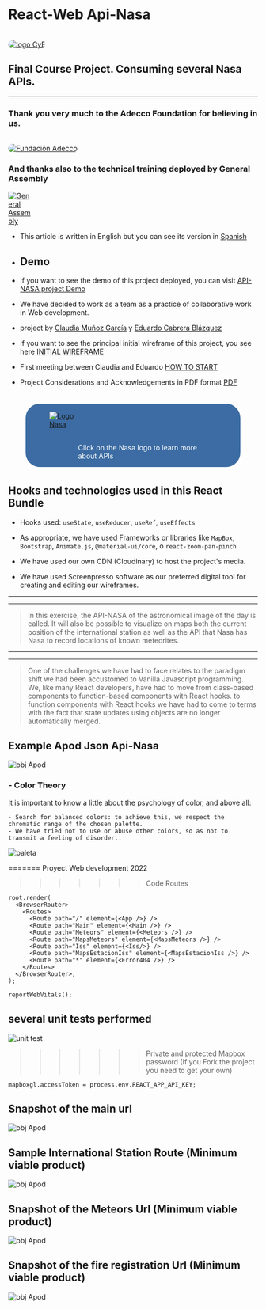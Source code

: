 # React-Web Api-Nasa
<a target="_blank" rel="noopener noreferrer" href="https://react-api-nasa.netlify.app/"><img src="https://res.cloudinary.com/dquxfl0fe/image/upload/v1658752952/API-GA/logoCyE_bisma5.png" alt="logo CyE" style="max-width: 100%;border-radius:1rem;margin-top:1rem"></a>
## Final Course Project. Consuming several Nasa APIs.
----------------------------------------------------------------
### Thank you very much to the Adecco Foundation for believing in us.
<a target="_blank" rel="noopener noreferrer" href="https://fundacionadecco.org/becas-y-ayudas/senior/"><img src="https://res.cloudinary.com/dquxfl0fe/image/upload/v1657192729/API-GA/adecco_o0ddcs.png" alt="Fundación Adecco" style="max-width: 40%;border-radius:1rem;margin-top:1rem"></a>
### And thanks also to the technical training deployed by General Assembly

<a target="_blank" rel="noopener noreferrer" href="https://generalassemb.ly/"><img src="https://pataruco.github.io/ga-assets/assets/logos/ga.svg" alt="General Assembly" style="max-width: 10%;"></a>


 - This article is written in English but you can see its version in [Spanish](README-es-ES.md)
 - ## Demo
- If you want to see the demo of this project deployed, you can visit [API-NASA project Demo](https://react-api-nasa.netlify.app/)

- We have decided to work as a team as a practice of collaborative work in Web development.
- project by [Claudia Muñoz García](mailto:claudia.munozgarcia@gmail.com?subject=[GitHub]%20Source%20Han%20Sans) y [Eduardo Cabrera Blázquez](mailto:ecabrerablazquez@gmail.com?subject=[GitHub]%20Source%20Han%20Sans)
- If you want to see the principal initial wireframe of this project, you see here [INITIAL WIREFRAME](https://res.cloudinary.com/dquxfl0fe/image/upload/v1658301121/API-GA/dise%C3%B1o_zvjwlz.png)
- First meeting between Claudia and Eduardo [HOW TO START](https://res.cloudinary.com/dquxfl0fe/image/upload/v1655767968/API-GA/primeras_ideas_gwigsq.png)
- Project Considerations and Acknowledgements in PDF format [PDF](https://res.cloudinary.com/dquxfl0fe/image/upload/v1658782733/API-GA/guion_proyecto_final_en-GB_ymdtp9.pdf)


   
<div style="display:flex;border:solid 3px;border-color:white;border-radius:2rem;width:fit-content;margin:2rem;background-color:rgb(60, 108, 163)">
<a target="_blank" rel="noopener noreferrer" href="https://api.nasa.gov/"><img src="https://res.cloudinary.com/dquxfl0fe/image/upload/v1657194000/API-GA/nasa-logo_w5ebmi.png" alt="Logo Nasa" style="max-width: 60%; margin-top:1rem;margin-left:3rem"></a>

<p style="color:white;margin-top:5rem;margin-right:5rem">Click on the Nasa logo to learn more about APIs</p>
</div>












## Hooks and technologies used in this React Bundle

- Hooks used:  `useState`, `useReducer`, `useRef`, `useEffects`

- As appropriate, we have used Frameworks or libraries like `MapBox`, `Bootstrap`, `Animate.js`, `@material-ui/core`, o `react-zoom-pan-pinch`
- We have used our own CDN (Cloudinary) to host the project's media.
- We have used Screenpresso software as our preferred digital tool for creating and editing our wireframes.
--------------------------------------
--------------------------------------
> In this exercise, the API-NASA of the astronomical image of the day is called.
> It will also be possible to visualize on maps both the current position 
> of the international station as well as the API that Nasa has
> Nasa to record locations of known meteorites.
--------------------------------------
--------------------------------------
>One of the challenges we have had to face relates to the paradigm shift we had been accustomed to
>Vanilla Javascript programming. We, like many React developers, have had to move from class-based components 
>to function-based components with React hooks. 
>to function components with React hooks we have had to come to terms with the fact that state updates using objects are no longer automatically merged. 

## Example Apod Json Api-Nasa
![obj Apod](https://res.cloudinary.com/dquxfl0fe/image/upload/v1658221607/API-GA/2022-07-05_21h17_03_y8ogpw.png)





### - Color Theory

   It is important to know a little about the psychology of color, and above all:
    
    - Search for balanced colors: to achieve this, we respect the chromatic range of the chosen palette.
    - We have tried not to use or abuse other colors, so as not to transmit a feeling of disorder..

   ![paleta](https://res.cloudinary.com/dquxfl0fe/image/upload/v1657994150/API-GA/paleta_sdyfk5.png)


   
=======
Proyect Web development 2022
>>>>>>> Code Routes
```const root = ReactDOM.createRoot(document.getElementById('root'));
root.render(
  <BrowserRouter>
    <Routes>
      <Route path="/" element={<App />} />
      <Route path="Main" element={<Main />} />
      <Route path="Meteors" element={<Meteors />} />
      <Route path="MapsMeteors" element={<MapsMeteors />} />
      <Route path="Iss" element={<Iss/>} />
      <Route path="MapsEstacionIss" element={<MapsEstacionIss />} />
      <Route path="*" element={<Error404 />} />
    </Routes>
  </BrowserRouter>,
);

reportWebVitals();

```
## several unit tests performed
![unit test](https://res.cloudinary.com/dquxfl0fe/image/upload/v1658485450/API-GA/prueba_unitaria3_bfrycc.png)
>>>>>>> Private and protected Mapbox password (If you Fork the project you need to get your own)
```
mapboxgl.accessToken = process.env.REACT_APP_API_KEY;
```
## Snapshot of the main url
![obj Apod](https://res.cloudinary.com/dquxfl0fe/image/upload/v1658303540/API-GA/main_clmcmy.png)

## Sample International Station Route (Minimum viable product)
![obj Apod](https://res.cloudinary.com/dquxfl0fe/image/upload/v1658071685/API-GA/iis01_ihytaj.png)

## Snapshot of the Meteors Url (Minimum viable product)
![obj Apod](https://res.cloudinary.com/dquxfl0fe/image/upload/v1658304213/API-GA/meteors-page_hgad0n.png)

## Snapshot of the fire registration Url  (Minimum viable product)
![obj Apod](https://res.cloudinary.com/dquxfl0fe/image/upload/v1661325119/API-GA/fires_zezb6b.png)